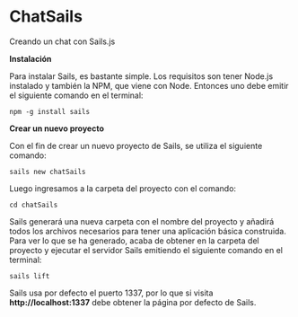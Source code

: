 # ChatSails
Creando un chat con Sails.js

**Instalación**

Para instalar Sails, es bastante simple. Los requisitos son tener Node.js instalado y también la NPM, que viene con Node. Entonces uno debe emitir el siguiente comando en el terminal:

`npm -g install sails`

**Crear un nuevo proyecto**

Con el fin de crear un nuevo proyecto de Sails, se utiliza el siguiente comando:

`sails new chatSails`

Luego ingresamos a la carpeta del proyecto con el comando:

`cd chatSails`

Sails generará una nueva carpeta con el nombre del proyecto y añadirá todos los archivos necesarios para tener una aplicación básica construida. Para ver lo que se ha generado, acaba de obtener en la carpeta del proyecto y ejecutar el servidor Sails emitiendo el siguiente comando en el terminal:

`sails lift`

Sails usa por defecto el puerto 1337, por lo que si visita **http://localhost:1337** debe obtener la página por defecto de Sails.


